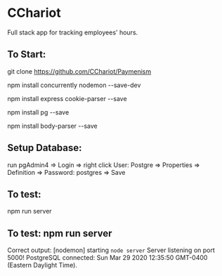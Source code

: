 # CChariot

Full stack app for tracking employees' hours.

## To Start:

git clone https://github.com/CChariot/Paymenism

npm install concurrently nodemon --save-dev

npm install express cookie-parser --save

npm install pg --save

npm install body-parser --save

## Setup Database:

run pgAdmin4 => Login => right click User: Postgre => Properties => Definition => Password: postgres => Save

## To test:

npm run server

## To test: npm run server

Correct output:
[nodemon] starting `node server`
Server listening on port 5000!
PostgreSQL connected: Sun Mar 29 2020 12:35:50 GMT-0400 (Eastern Daylight Time).
